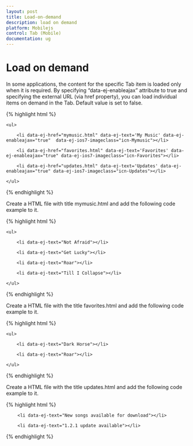 ```yaml
---
layout: post
title: Load-on-demand
description: load on demand
platform: Mobilejs
control: Tab (Mobile)
documentation: ug
---
```


# Load on demand

In some applications, the content for the specific Tab item is loaded only when it is required. By specifying “data-ej-enableajax” attribute to true and specifying the external URL (via href property), you can load individual items on demand in the Tab. Default value is set to false.

{% highlight html %}

<div data-role="ejmtab" id="tab" data-ej-rendermode="ios7">

    <ul>

        <li data-ej-href="mymusic.html" data-ej-text='My Music' data-ej-enableajax="true"  data-ej-ios7-imageclass="icn-Mymusic"></li>

        <li data-ej-href="favorites.html" data-ej-text='Favorites' data-ej-enableajax="true" data-ej-ios7-imageclass="icn-Favorites"></li> 

        <li data-ej-href="updates.html" data-ej-text='Updates' data-ej-enableajax="true" data-ej-ios7-imageclass="icn-Updates"></li>         

    </ul>

</div>



{% endhighlight %}



Create a HTML file with title mymusic.html and add the following code example to it.

{% highlight html %}

<!DOCTYPE html>

<html>

<head>

<title>Tab-Mymusic</title>

</head>

<body>

<div data-role="ejmlistview" data-ej-showheader="false" id="mymusic">

    <ul>

        <li data-ej-text="Not Afraid"></li>

        <li data-ej-text="Get Lucky"></li>

        <li data-ej-text="Roar"></li>

        <li data-ej-text="Till I Collapse"></li>

    </ul>

</div>

</body>

</html>



{% endhighlight %}



Create a HTML file with the title favorites.html and add the following code example to it.

{% highlight html %}

<!DOCTYPE html>

<html>

<head>

<title>Tab-Favorites</title>

</head>

<body>

<div data-role="ejmlistview" data-ej-showheader="false" id="favorites">

    <ul>

        <li data-ej-text="Dark Horse"></li>

        <li data-ej-text="Roar"></li>

    </ul>

</div>

</body>

</html>



{% endhighlight %}



Create a HTML file with the title updates.html and add the following code example to it.

{% highlight html %}

<!DOCTYPE html>

<html>

<head>

<title>Tab-Updates</title>

</head>

<body>

<div data-role="ejmlistview" data-ej-showheader="false" id="updates">

 <ul>

     <li data-ej-text="New songs available for download"></li>

     <li data-ej-text="1.2.1 update available"></li>

 </ul>

</div>

</body>

</html>



{% endhighlight %}




